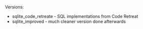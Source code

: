 Versions:

- sqlite_code_retreate - SQL implementations from Code Retreat
- sqlite_improved - much cleaner version done afterwards
